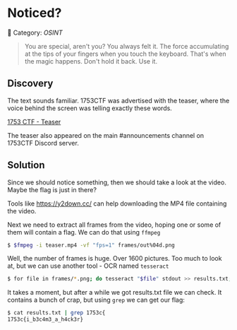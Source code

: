 # Noticed?

👀 Category: _OSINT_

> You are special, aren't you?
> You always felt it.
> The force accumulating at the tips of your fingers
> when you touch the keyboard.
> That's when the magic happens.
> Don't hold it back.
> Use it.

## Discovery

The text sounds familiar. 1753CTF was advertised with the teaser, where the voice behind the screen was telling exactly these words.

[1753 CTF - Teaser](https://www.youtube.com/watch?v=yRghHj9dkoo)

The teaser also appeared on the main #announcements channel on 1753CTF Discord server.

## Solution

Since we should notice something, then we should take a look at the video. Maybe the flag is just in there?

Tools like https://y2down.cc/ can help downloading the MP4 file containing the video.

Next we need to extract all frames from the video, hoping one or some of them will contain a flag. We can do that using `ffmpeg`

```bash
$ $fmpeg -i teaser.mp4 -vf "fps=1" frames/out%04d.png
```

Well, the number of frames is huge. Over 1600 pictures. Too much to look at, but we can use another tool - OCR named `tesseract`

```bash
$ for file in frames/*.png; do tesseract "$file" stdout >> results.txt; done
```

It takes a moment, but after a while we got results.txt file we can check. It contains a bunch of crap, but using `grep` we can get our flag:


```bash
$ cat results.txt | grep 1753c{
1753c{i_b3c4m3_a_h4ck3r}
```
